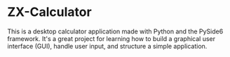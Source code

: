 # ZX-Calculator
This is a desktop calculator application made with Python and the PySide6 framework. It's a great project for learning how to build a graphical user interface (GUI), handle user input, and structure a simple application.
